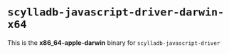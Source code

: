 # `scylladb-javascript-driver-darwin-x64`

This is the **x86_64-apple-darwin** binary for `scylladb-javascript-driver`
